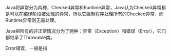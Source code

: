 Java将异常分为两种，Checked异常和Runtime异常，Java认为Checked异常都是可以在编译阶段被处理的异常，所以它强制程序处理所有的Checked异常，而Runtime异常则无需处理。

Java把所有的非正常情况分为了两种：异常（Exception）和错误（Error），它们都继承了Throwable类。

Error错误，一般是指